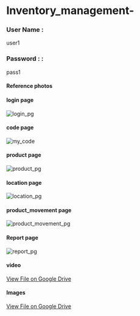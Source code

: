 # Inventory_management-

<h3>User Name :</h3> user1
<h3>Password : :</h3> pass1

<h4>Reference photos</h4>

<h4>login page</h4>

![login_pg](https://github.com/user-attachments/assets/e76ef5e1-8339-4f57-964b-3dc839720435)


<h4>code page</h4>

![my_code](https://github.com/user-attachments/assets/10dc550b-6c4d-4658-977a-c7b55a2821f0)


<h4>product page</h4>

![product_pg](https://github.com/user-attachments/assets/92a2a061-b1c3-4a28-97e6-744c4013aa06)


<h4>location page</h4>

![location_pg](https://github.com/user-attachments/assets/b36d245b-32a6-44b2-a0f8-2d700e7e6b0d)


<h4>product_movement page</h4>

![product_movement_pg](https://github.com/user-attachments/assets/8ced4af2-f52f-4765-a3e9-d8cf9e690fe7)


<h4>Report page</h4>

![report_pg](https://github.com/user-attachments/assets/7d3972d5-eea2-4def-8229-676dc9ae326f)


<h4>video</h4>

[View File on Google Drive](https://drive.google.com/file/d/1DmJwEFg3inXBS4JNuYewE0macXq-x1D9/view?usp=drive_link)

<h4>Images</h4>

[View File on Google Drive]([https://drive.google.com/file/d/1DmJwEFg3inXBS4JNuYewE0macXq-x1D9/view?usp=drive_link](https://drive.google.com/drive/folders/1KVsN45VTUru0Yd_N6AtvC9-xGtqObp2c?usp=sharing))

